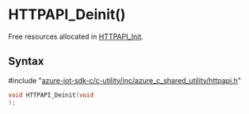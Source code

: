 # HTTPAPI_Deinit()

Free resources allocated in [HTTPAPI_Init](../iot-c-ref-httpapi-h/httpapi-init.md).

## Syntax

\#include "[azure-iot-sdk-c/c-utility/inc/azure_c_shared_utility/httpapi.h](../iot-c-ref-httpapi-h.md)"  
```C
void HTTPAPI_Deinit(void
);
```

